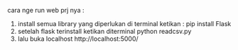 cara nge run web prj nya : 
1. install semua library yang diperlukan
  di terminal ketikan :
  pip install Flask
2. setelah flask terinstall ketikan diterminal
   python readcsv.py
3. lalu buka localhost
  http://localhost:5000/
